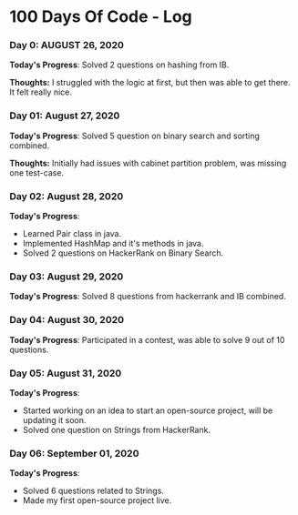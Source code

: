 # 100 Days Of Code - Log

### Day 0: AUGUST 26, 2020

**Today's Progress**: Solved 2 questions on hashing from IB.

**Thoughts:** I struggled with the logic at first, but then was able to get there. It felt really nice.

### Day 01: August 27, 2020

**Today's Progress**: Solved 5 question on binary search and sorting combined.

**Thoughts:** Initially had issues with cabinet partition problem, was missing one test-case. 

### Day 02: August 28, 2020

**Today's Progress**: 
* Learned Pair class in java.
* Implemented HashMap and it's methods in java.
* Solved 2 questions on HackerRank on Binary Search.

### Day 03: August 29, 2020

**Today's Progress**: Solved 8 questions from hackerrank and IB combined.

### Day 04: August 30, 2020

**Today's Progress**: Participated in a contest, was able to solve 9 out of 10 questions.

### Day 05: August 31, 2020

**Today's Progress**: 
* Started working on an idea to start an open-source project, will be updating it soon.
* Solved one question on Strings from HackerRank.

### Day 06: September 01, 2020

**Today's Progress**: 
* Solved 6 questions related to Strings.
* Made my first open-source project live.
